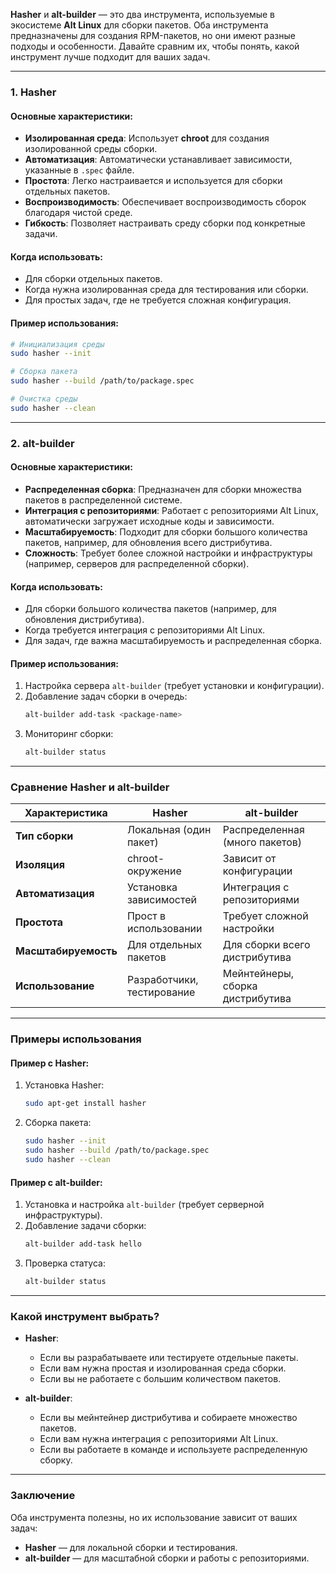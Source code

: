 **Hasher** и **alt-builder** — это два инструмента, используемые в экосистеме **Alt Linux** для сборки пакетов. Оба инструмента предназначены для создания RPM-пакетов, но они имеют разные подходы и особенности. Давайте сравним их, чтобы понять, какой инструмент лучше подходит для ваших задач.

---

### 1. **Hasher**
#### Основные характеристики:
- **Изолированная среда**: Использует **chroot** для создания изолированной среды сборки.
- **Автоматизация**: Автоматически устанавливает зависимости, указанные в `.spec` файле.
- **Простота**: Легко настраивается и используется для сборки отдельных пакетов.
- **Воспроизводимость**: Обеспечивает воспроизводимость сборок благодаря чистой среде.
- **Гибкость**: Позволяет настраивать среду сборки под конкретные задачи.

#### Когда использовать:
- Для сборки отдельных пакетов.
- Когда нужна изолированная среда для тестирования или сборки.
- Для простых задач, где не требуется сложная конфигурация.

#### Пример использования:
```bash
# Инициализация среды
sudo hasher --init

# Сборка пакета
sudo hasher --build /path/to/package.spec

# Очистка среды
sudo hasher --clean
```

---

### 2. **alt-builder**
#### Основные характеристики:
- **Распределенная сборка**: Предназначен для сборки множества пакетов в распределенной системе.
- **Интеграция с репозиториями**: Работает с репозиториями Alt Linux, автоматически загружает исходные коды и зависимости.
- **Масштабируемость**: Подходит для сборки большого количества пакетов, например, для обновления всего дистрибутива.
- **Сложность**: Требует более сложной настройки и инфраструктуры (например, серверов для распределенной сборки).

#### Когда использовать:
- Для сборки большого количества пакетов (например, для обновления дистрибутива).
- Когда требуется интеграция с репозиториями Alt Linux.
- Для задач, где важна масштабируемость и распределенная сборка.

#### Пример использования:
1. Настройка сервера `alt-builder` (требует установки и конфигурации).
2. Добавление задач сборки в очередь:
   ```bash
   alt-builder add-task <package-name>
   ```
3. Мониторинг сборки:
   ```bash
   alt-builder status
   ```

---

### Сравнение Hasher и alt-builder

| Характеристика          | Hasher                          | alt-builder                     |
|-------------------------|---------------------------------|---------------------------------|
| **Тип сборки**          | Локальная (один пакет)          | Распределенная (много пакетов)  |
| **Изоляция**            | chroot-окружение               | Зависит от конфигурации         |
| **Автоматизация**       | Установка зависимостей         | Интеграция с репозиториями      |
| **Простота**            | Прост в использовании          | Требует сложной настройки       |
| **Масштабируемость**    | Для отдельных пакетов          | Для сборки всего дистрибутива   |
| **Использование**       | Разработчики, тестирование     | Мейнтейнеры, сборка дистрибутива|

---

### Примеры использования

#### Пример с Hasher:
1. Установка Hasher:
   ```bash
   sudo apt-get install hasher
   ```
2. Сборка пакета:
   ```bash
   sudo hasher --init
   sudo hasher --build /path/to/package.spec
   sudo hasher --clean
   ```

#### Пример с alt-builder:
1. Установка и настройка `alt-builder` (требует серверной инфраструктуры).
2. Добавление задачи сборки:
   ```bash
   alt-builder add-task hello
   ```
3. Проверка статуса:
   ```bash
   alt-builder status
   ```

---

### Какой инструмент выбрать?
- **Hasher**:
  - Если вы разрабатываете или тестируете отдельные пакеты.
  - Если вам нужна простая и изолированная среда сборки.
  - Если вы не работаете с большим количеством пакетов.

- **alt-builder**:
  - Если вы мейнтейнер дистрибутива и собираете множество пакетов.
  - Если вам нужна интеграция с репозиториями Alt Linux.
  - Если вы работаете в команде и используете распределенную сборку.

---

### Заключение
Оба инструмента полезны, но их использование зависит от ваших задач:
- **Hasher** — для локальной сборки и тестирования.
- **alt-builder** — для масштабной сборки и работы с репозиториями.
